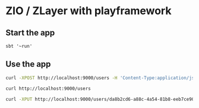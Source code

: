 # ZIO / ZLayer with playframework

## Start the app 

```
sbt '~run'
```

## Use the app 

```bash
curl -XPOST http://localhost:9000/users -H 'Content-Type:application/json' -d '{"name":"test"}'
```

```bash
curl http://localhost:9000/users
```

```bash
curl -XPUT http://localhost:9000/users/da8b2cd6-a88c-4a54-81b8-eeb7ce9075c5 -H 'Content-Type:application/json' -d '{"id":"da8b2cd6-a88c-4a54-81b8-eeb7ce9075c5","name":"test2"}'
```
